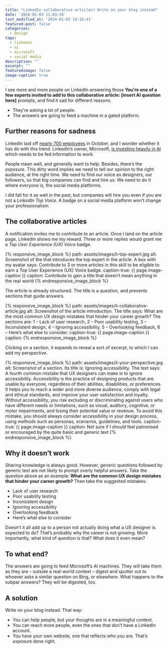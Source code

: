 ```yaml
---
title: "LinkedIn collaborative articles? Write on your blog instead"
date: '2024-01-03 11:03:34'
last_modified_at: '2024-01-03 14:16:41'
featured-post: false
categories:
  - Design
tags:
  - linkedin
  - ai
  - microsoft
  - social media
description: ""
excerpt: ""
featuredimage: false
image-caption: true
---
```

I see more and more people on LinkedIn answering those **You’re one of a few experts invited to add to this collaborative article: [insert AI question here]** prompts, and find it sad for different reasons. 

- They’re asking a lot of people.
- The answers are going to feed a machine in a gated platform.

## Further reasons for sadness

LinkedIn laid off [nearly 700 employees](https://www.npr.org/2023/10/16/1206158638/linkedin-layoffs) in October, and I wonder whether it has do with this trend. LinkedIn’s owner, Microsoft, [is investing heavily in AI](https://www.forbes.com/sites/janakirammsv/2023/11/19/microsofts-ai-transformation-from-software-giant-to-ai-powerhouse/) which needs to be fed information to work.

People mean well, and generally want to help. Besides, there‘s the _exposure_. This dirty word implies we need to tell our opinion to the right audience, at the right time. We need to find our voice as designers, our followers, so that big companies can find and hire us. We need to do it where everyone is, the social media platforms.

I did fall for it as well in the past, but companies will hire you even if you are not a _LinkedIn Top Voice_. A badge on a social media platform won’t change your professionalism.

## The collaborative articles

A notification invites me to contribute to an article. Once I land on the article page, LinkedIn shows me my reward. Three or more replies would grant me a _Top User Experience (UX) Voice_ badge.

{% responsive_image_block %}
  path: assets/images/li-top-expert.jpg
  alt: Screenshot of the that introduces the top expert in the article. A box with my avatar says: Contribute to 3 or more articles in this skill to be eligible to earn a Top User Experience (UX) Voice badge.
  caption-true: {{ page.image-caption }}
  caption: Contribute to gain a title that doesn’t mean anything in the real world
{% endresponsive_image_block %}

The article is already structured. The title is a question, and presents sections that guide answers.

{% responsive_image_block %}
  path: assets/images/li-collaborative-article.jpg
  alt: Screenshot of the article introduction. The title says: What are the most common UX design mistakes that hinder your career growth? The sections are: 1 – Lack of user research, 2 – Poor usability testing, 3 – Inconsistent design, 4 – Ignoring accessibility, 5 – Overlooking feedback, 6 – Here’s what else to consider.
  caption-true: {{ page.image-caption }}
  caption: 
{% endresponsive_image_block %}

Clicking on a section, it expands to reveal a sort of excerpt, to which I can add my perspective.

{% responsive_image_block %}
  path: assets/images/li-your-perspective.jpg
  alt: Screenshot of a section. Its title is: Ignoring accessibility. The text says: A fourth common mistake that UX designers can make is to ignore accessibility. Accessibility is the practice of designing products that are usable by everyone, regardless of their abilities, disabilities, or preferences. It helps you to reach a wider and more diverse audience, comply with legal and ethical standards, and improve your user satisfaction and loyalty. Without accessibility, you risk excluding or discriminating against users who have different needs or limitations, such as visual, auditory, cognitive, or motor impairments, and losing their potential value or revenue. To avoid this mistake, you should always consider accessibility in your design process, using methods such as personas, scenarios, guidelines, and tools.
  caption-true: {{ page.image-caption }}
  caption: Not sure if I should feel patronised or encouraged by the quite basic and generic text
{% endresponsive_image_block %} 

## Why it doesn’t work

Sharing knowledge is always good. However, generic questions followed by generic text are not likely to prompt overly helpful answers. Take the question above as an example: **What are the common UX design mistakes that hinder your career growth?** Then take the suggested mistakes: 

- Lack of user research
- Poor usability testing
- Inconsistent design
- Ignoring accessibility
- Overlooking feedback
- Here’s what else to consider

Doesn’t it all add up to a person not actually doing what a UX designer is expected to do? That’s probably why the career is not growing. More importantly, what kind of question is that? What does it even mean?

## To what end?

The answers are going to feed Microsoft’s AI machines. They will take them as they are – outside a real-world context – digest and sputter out to whoever asks a similar question on Bing, or elsewhere. What happens to the subpar answers? They will be digested, too.

## A solution

Write on your blog instead. That way:

- You can help people, but your thoughts are in a meaningful context.
- You can reach more people, even the ones that don’t have a LinkedIn account.
- You have your own website, one that reflects who you are. That’s _exposure_ done right.


